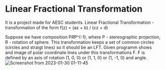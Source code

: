 # Linear Fractional Transformation
It is a project made for AESC students.
Linear Fractional Transformation - transformation of the form f(z) = (az + b) / (cz + d)

Suppose we have composition P*R*P^(-1), where P - stereographic projection, R - rotation of sphere. This transformation keeps a set of common circles (circles and straigt lines) so it should be an LFT.
Given programm shows and image of polar coordinate lines under this transformations F.
F is defined by an axis of rotation (1, 0, 0) or (1, 1, 0) or (1, -1, 0) and angle.
![Screenshot from 2023-01-30 01-11-45](https://user-images.githubusercontent.com/56829147/215360635-303de8b8-a2ec-44e0-ad6a-bbeb18124531.png)

